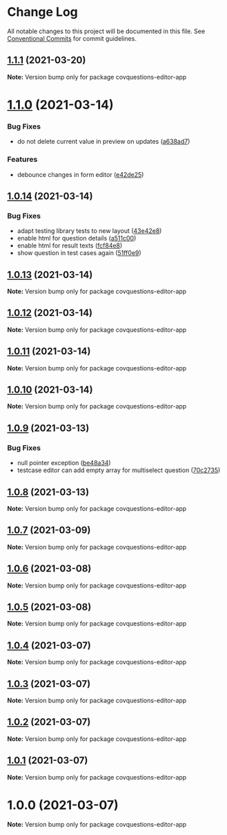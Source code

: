 # Change Log

All notable changes to this project will be documented in this file.
See [Conventional Commits](https://conventionalcommits.org) for commit guidelines.

## [1.1.1](https://github.com/CovOpen/CovQuestions/compare/covquestions-editor-app@1.1.0...covquestions-editor-app@1.1.1) (2021-03-20)

**Note:** Version bump only for package covquestions-editor-app





# [1.1.0](https://github.com/CovOpen/CovQuestions/compare/covquestions-editor-app@1.0.14...covquestions-editor-app@1.1.0) (2021-03-14)


### Bug Fixes

* do not delete current value in preview on updates ([a638ad7](https://github.com/CovOpen/CovQuestions/commit/a638ad7d63b6676326c4ddc9c01d93eb8a7bb01a))


### Features

* debounce changes in form editor ([e42de25](https://github.com/CovOpen/CovQuestions/commit/e42de253de384fbcabccaee78588efd0e52a26cc))





## [1.0.14](https://github.com/CovOpen/CovQuestions/compare/covquestions-editor-app@1.0.13...covquestions-editor-app@1.0.14) (2021-03-14)


### Bug Fixes

* adapt testing library tests to new layout ([43e42e8](https://github.com/CovOpen/CovQuestions/commit/43e42e82d51ce71b1715dd252721ed3ae3413729))
* enable html for question details ([a511c00](https://github.com/CovOpen/CovQuestions/commit/a511c00b30b168d9c741d1f5782feae26ba505cd))
* enable html for result texts ([fcf84e8](https://github.com/CovOpen/CovQuestions/commit/fcf84e84cf12ef4cf677ad314706973d3313d09f))
* show question in test cases again ([51ff0e9](https://github.com/CovOpen/CovQuestions/commit/51ff0e9f5e4557448180266d7abb04ea9ad9c45f))





## [1.0.13](https://github.com/CovOpen/CovQuestions/compare/covquestions-editor-app@1.0.12...covquestions-editor-app@1.0.13) (2021-03-14)

**Note:** Version bump only for package covquestions-editor-app





## [1.0.12](https://github.com/CovOpen/CovQuestions/compare/covquestions-editor-app@1.0.11...covquestions-editor-app@1.0.12) (2021-03-14)

**Note:** Version bump only for package covquestions-editor-app





## [1.0.11](https://github.com/CovOpen/CovQuestions/compare/covquestions-editor-app@1.0.10...covquestions-editor-app@1.0.11) (2021-03-14)

**Note:** Version bump only for package covquestions-editor-app





## [1.0.10](https://github.com/CovOpen/CovQuestions/compare/covquestions-editor-app@1.0.9...covquestions-editor-app@1.0.10) (2021-03-14)

**Note:** Version bump only for package covquestions-editor-app





## [1.0.9](https://github.com/CovOpen/CovQuestions/compare/covquestions-editor-app@1.0.8...covquestions-editor-app@1.0.9) (2021-03-13)


### Bug Fixes

* null pointer exception ([be48a34](https://github.com/CovOpen/CovQuestions/commit/be48a34d353e793294505530251e7e0e107b0200))
* testcase editor can add empty array for multiselect question ([70c2735](https://github.com/CovOpen/CovQuestions/commit/70c273582f2eeb70614c01e2123aba37bd3d2136))





## [1.0.8](https://github.com/CovOpen/CovQuestions/compare/covquestions-editor-app@1.0.7...covquestions-editor-app@1.0.8) (2021-03-13)

**Note:** Version bump only for package covquestions-editor-app





## [1.0.7](https://github.com/CovOpen/CovQuestions/compare/covquestions-editor-app@1.0.6...covquestions-editor-app@1.0.7) (2021-03-09)

**Note:** Version bump only for package covquestions-editor-app





## [1.0.6](https://github.com/CovOpen/CovQuestions/compare/covquestions-editor-app@1.0.5...covquestions-editor-app@1.0.6) (2021-03-08)

**Note:** Version bump only for package covquestions-editor-app





## [1.0.5](https://github.com/CovOpen/CovQuestions/compare/covquestions-editor-app@1.0.4...covquestions-editor-app@1.0.5) (2021-03-08)

**Note:** Version bump only for package covquestions-editor-app





## [1.0.4](https://github.com/CovOpen/CovQuestions/compare/covquestions-editor-app@1.0.3...covquestions-editor-app@1.0.4) (2021-03-07)

**Note:** Version bump only for package covquestions-editor-app





## [1.0.3](https://github.com/CovOpen/CovQuestions/compare/covquestions-editor-app@1.0.2...covquestions-editor-app@1.0.3) (2021-03-07)

**Note:** Version bump only for package covquestions-editor-app





## [1.0.2](https://github.com/CovOpen/CovQuestions/compare/covquestions-editor-app@1.0.1...covquestions-editor-app@1.0.2) (2021-03-07)

**Note:** Version bump only for package covquestions-editor-app





## [1.0.1](https://github.com/CovOpen/CovQuestions/compare/covquestions-editor-app@1.0.0...covquestions-editor-app@1.0.1) (2021-03-07)

**Note:** Version bump only for package covquestions-editor-app





# 1.0.0 (2021-03-07)

**Note:** Version bump only for package covquestions-editor-app
